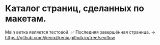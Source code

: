 # Каталог страниц, сделанных по макетам.
Main ветка является тестовой. 
:white_check_mark: Последняя завершённая страница. -> https://github.com/jkenix/jkenix.github.io/tree/seoflow  

